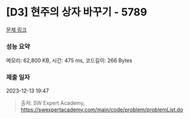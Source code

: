 # [D3] 현주의 상자 바꾸기 - 5789 

[문제 링크](https://swexpertacademy.com/main/code/problem/problemDetail.do?contestProbId=AWYygN36Qn8DFAVm) 

### 성능 요약

메모리: 62,800 KB, 시간: 475 ms, 코드길이: 266 Bytes

### 제출 일자

2023-12-13 19:47



> 출처: SW Expert Academy, https://swexpertacademy.com/main/code/problem/problemList.do